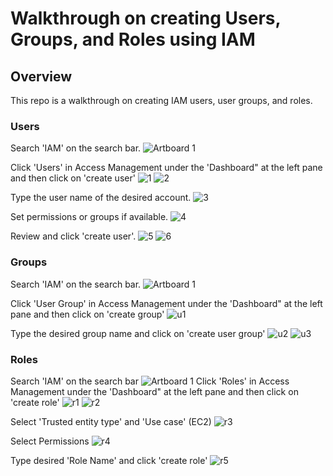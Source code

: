 # Walkthrough on creating Users, Groups, and Roles using IAM

## Overview
This repo is a walkthrough on creating IAM users, user groups, and roles. 

### Users
Search 'IAM' on the search bar.
![Artboard 1](https://github.com/user-attachments/assets/7a20955e-b860-487b-8312-16e69c2d6143)

Click 'Users' in Access Management under the 'Dashboard" at the left pane and then click on 'create user'
![1](https://github.com/user-attachments/assets/8b4a5c26-489e-44e9-b69a-99a1c27f55c2)
![2](https://github.com/user-attachments/assets/a58c8f38-af5d-41d7-b437-984017e37af3)

Type the user name of the desired account.
![3](https://github.com/user-attachments/assets/b8806f46-d3aa-4b8a-a48a-5ec29cb5dc64)

Set permissions or groups if available.
![4](https://github.com/user-attachments/assets/873ef5d0-de3b-46ae-b496-655fb04332e4)

Review and click 'create user'.
![5](https://github.com/user-attachments/assets/8d132abc-5c3f-4b5f-bc07-e25d0157b692)
![6](https://github.com/user-attachments/assets/da06a27f-ce69-4796-9579-46d56cc3110a)

### Groups
Search 'IAM' on the search bar.
![Artboard 1](https://github.com/user-attachments/assets/7a20955e-b860-487b-8312-16e69c2d6143)

Click 'User Group' in Access Management under the 'Dashboard" at the left pane and then click on 'create group'
![u1](https://github.com/user-attachments/assets/af3517d6-0c3a-4d9f-96aa-a8ef69c3887d)

Type the desired group name and click on 'create user group'
![u2](https://github.com/user-attachments/assets/bf8f96f4-c2be-4efd-953d-1194ca280d3b)
![u3](https://github.com/user-attachments/assets/9a165f6a-79de-4514-a6a9-6ff57544ec9c)

### Roles
Search 'IAM' on the search bar
![Artboard 1](https://github.com/user-attachments/assets/7a20955e-b860-487b-8312-16e69c2d6143)
Click 'Roles' in Access Management under the 'Dashboard" at the left pane and then click on 'create role'
![r1](https://github.com/user-attachments/assets/8cc0e2d1-ed5e-4de5-8052-f574479d4828)
![r2](https://github.com/user-attachments/assets/5e1f9dee-37db-46b9-85b4-84f89f89b9e6)

Select 'Trusted entity type' and 'Use case' (EC2)
![r3](https://github.com/user-attachments/assets/aecba824-8380-4a4b-b9f1-90fcd9283de8)

Select Permissions
![r4](https://github.com/user-attachments/assets/c1bdd330-497f-4c8d-9e65-556d3a0ada78)

Type desired 'Role Name' and click 'create role'
![r5](https://github.com/user-attachments/assets/fb6cb3a9-81c2-4e73-a902-911103a4153c)
















